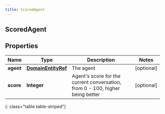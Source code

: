 ```yaml
---
title: ScoredAgent
---
```

## ScoredAgent


## Properties

| Name | Type | Description | Notes |
| ------------ | ------------- | ------------- | ------------- |
| **agent** | <!----><!---->[**DomainEntityRef**](DomainEntityRef.html)<!----> | The agent |  [optional] |
| **score** | <!----><!---->**Integer**<!----> | Agent&#39;s score for the current conversation, from 0 - 100, higher being better |  [optional] |
{: class="table table-striped"}



